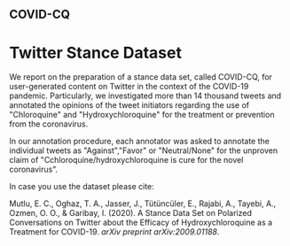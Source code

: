 ## COVID-CQ

# Twitter Stance Dataset

We report on the preparation of a stance data set, called COVID-CQ, for user-generated content on Twitter in the context of the COVID-19 pandemic. Particularly, we investigated more than 14 thousand tweets and annotated the opinions of the tweet initiators regarding the use of "Chloroquine" and "Hydroxychloroquine" for the treatment or prevention from the coronavirus.

In our annotation procedure, each annotator was asked to annotate the individual tweets as "Against","Favor" or "Neutral/None" for the unproven claim of "Cchloroquine/hydroxychloroquine is cure for the novel coronavirus".

In case you use the dataset please cite:

Mutlu, E. C., Oghaz, T. A., Jasser, J., Tütüncüler, E., Rajabi, A., Tayebi, A., Ozmen, O. O., & Garibay, I. (2020). A Stance Data Set on Polarized Conversations on Twitter about the Efficacy of Hydroxychloroquine as a Treatment for COVID-19. *arXiv preprint arXiv:2009.01188*.
